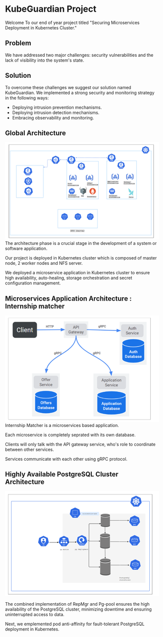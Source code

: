 # KubeGuardian Project
Welcome To our end of year project titled "Securing Microservices Deployment in Kubernetes Cluster." 
## Problem 
We have addressed two major challenges: security vulnerabilities and the lack of visibility into the system's state.
## Solution
To overcome these challenges we suggest our solution named KubeGuardian. We implemented a strong security and monitoring strategy in the following ways:
* Deploying intrusion prevention mechanisms.
* Deploying intrusion detection mechanisms.
* Embracing observability and monitoring.

## Global Architecture
![Alt text](https://github.com/KubeGuardian/.github/blob/main/images/global.png)
The architecture phase is a crucial stage in the development of a system or software application.

Our project is deployed in Kubernetes  cluster which is composed of master node, 2 worker nodes and NFS server. 

We deployed a microservice application in Kubernetes cluster to ensure high availability, auto-healing,  storage orchestration and secret configuration management.

## Microservices Application Architecture : Internship matcher
![Alt text](https://github.com/KubeGuardian/.github/blob/main/images/microservices.png)
Internship Matcher is a microservices based application. 

Each microservice is completely seprated with its own database. 

Clients will only talk with the API gateway service, who's role to coordinate between other services. 

Services communicate with each other using gRPC protocol.

## Highly Available PostgreSQL  Cluster Architecture
![Alt text](https://github.com/KubeGuardian/.github/blob/main/images/postgreSql.png)

The combined implementation of RepMgr and Pg-pool ensures the high availability of the PostgreSQL cluster, minimizing downtime and ensuring uninterrupted access to data.

Next, we emplemented pod anti-affinity for fault-tolerant PostgreSQL deployment in Kubernetes.


